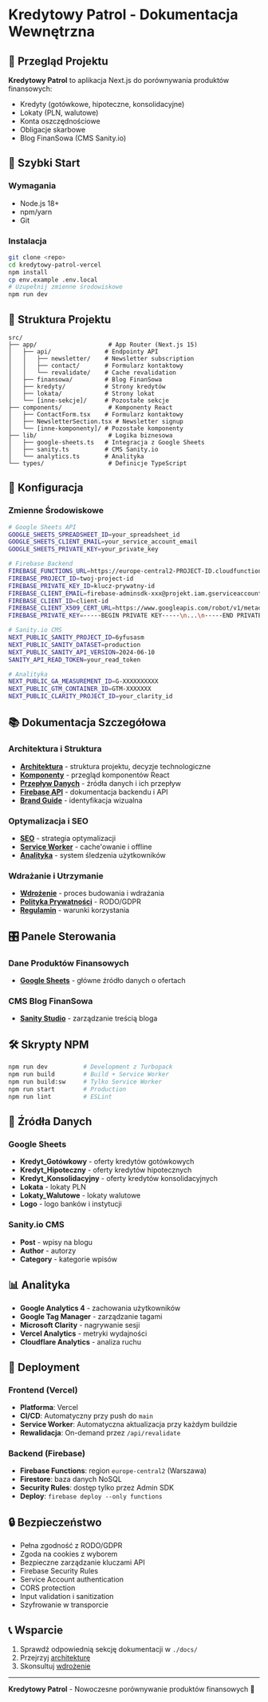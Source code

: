 # Kredytowy Patrol - Dokumentacja Wewnętrzna

## 🎯 **Przegląd Projektu**

**Kredytowy Patrol** to aplikacja Next.js do porównywania produktów finansowych:
- Kredyty (gotówkowe, hipoteczne, konsolidacyjne)
- Lokaty (PLN, walutowe)
- Konta oszczędnościowe
- Obligacje skarbowe
- Blog FinanSowa (CMS Sanity.io)

## 🚀 **Szybki Start**

### Wymagania
- Node.js 18+
- npm/yarn
- Git

### Instalacja
```bash
git clone <repo>
cd kredytowy-patrol-vercel
npm install
cp env.example .env.local
# Uzupełnij zmienne środowiskowe
npm run dev
```

## 📁 **Struktura Projektu**

```
src/
├── app/                    # App Router (Next.js 15)
│   ├── api/               # Endpointy API
│   │   ├── newsletter/    # Newsletter subscription
│   │   ├── contact/       # Formularz kontaktowy
│   │   └── revalidate/    # Cache revalidation
│   ├── finansowa/         # Blog FinanSowa
│   ├── kredyty/           # Strony kredytów
│   ├── lokata/            # Strony lokat
│   └── [inne-sekcje]/     # Pozostałe sekcje
├── components/             # Komponenty React
│   ├── ContactForm.tsx    # Formularz kontaktowy
│   ├── NewsletterSection.tsx # Newsletter signup
│   └── [inne-komponenty]/ # Pozostałe komponenty
├── lib/                    # Logika biznesowa
│   ├── google-sheets.ts   # Integracja z Google Sheets
│   ├── sanity.ts          # CMS Sanity.io
│   └── analytics.ts       # Analityka
└── types/                  # Definicje TypeScript
```

## 🔧 **Konfiguracja**

### Zmienne Środowiskowe
```bash
# Google Sheets API
GOOGLE_SHEETS_SPREADSHEET_ID=your_spreadsheet_id
GOOGLE_SHEETS_CLIENT_EMAIL=your_service_account_email
GOOGLE_SHEETS_PRIVATE_KEY=your_private_key

# Firebase Backend
FIREBASE_FUNCTIONS_URL=https://europe-central2-PROJECT-ID.cloudfunctions.net
FIREBASE_PROJECT_ID=twoj-project-id
FIREBASE_PRIVATE_KEY_ID=klucz-prywatny-id
FIREBASE_CLIENT_EMAIL=firebase-adminsdk-xxx@projekt.iam.gserviceaccount.com
FIREBASE_CLIENT_ID=client-id
FIREBASE_CLIENT_X509_CERT_URL=https://www.googleapis.com/robot/v1/metadata/x509/...
FIREBASE_PRIVATE_KEY=-----BEGIN PRIVATE KEY-----\n...\n-----END PRIVATE KEY-----\n

# Sanity.io CMS
NEXT_PUBLIC_SANITY_PROJECT_ID=6yfusasm
NEXT_PUBLIC_SANITY_DATASET=production
NEXT_PUBLIC_SANITY_API_VERSION=2024-06-10
SANITY_API_READ_TOKEN=your_read_token

# Analityka
NEXT_PUBLIC_GA_MEASUREMENT_ID=G-XXXXXXXXXX
NEXT_PUBLIC_GTM_CONTAINER_ID=GTM-XXXXXXX
NEXT_PUBLIC_CLARITY_PROJECT_ID=your_clarity_id
```

## 📚 **Dokumentacja Szczegółowa**

### Architektura i Struktura
- **[Architektura](docs/ARCHITECTURE.md)** - struktura projektu, decyzje technologiczne
- **[Komponenty](docs/COMPONENTS.md)** - przegląd komponentów React
- **[Przepływ Danych](docs/DATA_FLOW.md)** - źródła danych i ich przepływ
- **[Firebase API](docs/FIREBASE.md)** - dokumentacja backendu i API
- **[Brand Guide](docs/brandguide.md)** - identyfikacja wizualna

### Optymalizacja i SEO
- **[SEO](docs/SEO.md)** - strategia optymalizacji
- **[Service Worker](docs/SW.md)** - cache'owanie i offline
- **[Analityka](docs/ANALYTICS.md)** - system śledzenia użytkowników

### Wdrażanie i Utrzymanie
- **[Wdrożenie](docs/DEPLOYMENT.md)** - proces budowania i wdrażania
- **[Polityka Prywatności](docs/POLITYKA%20PRYWATNOŚCI.md)** - RODO/GDPR
- **[Regulamin](docs/REGULAMIN%20SERWISU.md)** - warunki korzystania

## 🎛️ **Panele Sterowania**

### Dane Produktów Finansowych
- **[Google Sheets](https://docs.google.com/spreadsheets/d/1YX6oAWYoAcqhv8iF4AGFL0VTvkGFApyocEF-L2P2-JU/edit?gid=263687724#gid=263687724)** - główne źródło danych o ofertach

### CMS Blog FinanSowa
- **[Sanity Studio](https://finansowa.sanity.studio/structure)** - zarządzanie treścią bloga

## 🛠️ **Skrypty NPM**

```bash
npm run dev          # Development z Turbopack
npm run build        # Build + Service Worker
npm run build:sw     # Tylko Service Worker
npm run start        # Production
npm run lint         # ESLint
```

## 🔄 **Źródła Danych**

### Google Sheets
- **Kredyt_Gotówkowy** - oferty kredytów gotówkowych
- **Kredyt_Hipoteczny** - oferty kredytów hipotecznych  
- **Kredyt_Konsolidacyjny** - oferty kredytów konsolidacyjnych
- **Lokata** - lokaty PLN
- **Lokaty_Walutowe** - lokaty walutowe
- **Logo** - logo banków i instytucji

### Sanity.io CMS
- **Post** - wpisy na blogu
- **Author** - autorzy
- **Category** - kategorie wpisów

## 📊 **Analityka**

- **Google Analytics 4** - zachowania użytkowników
- **Google Tag Manager** - zarządzanie tagami
- **Microsoft Clarity** - nagrywanie sesji
- **Vercel Analytics** - metryki wydajności
- **Cloudflare Analytics** - analiza ruchu

## 🚀 **Deployment**

### Frontend (Vercel)
- **Platforma**: Vercel
- **CI/CD**: Automatyczny przy push do `main`
- **Service Worker**: Automatyczna aktualizacja przy każdym buildzie
- **Rewalidacja**: On-demand przez `/api/revalidate`

### Backend (Firebase)
- **Firebase Functions**: region `europe-central2` (Warszawa)
- **Firestore**: baza danych NoSQL
- **Security Rules**: dostęp tylko przez Admin SDK
- **Deploy**: `firebase deploy --only functions`

## 🔒 **Bezpieczeństwo**

- Pełna zgodność z RODO/GDPR
- Zgoda na cookies z wyborem
- Bezpieczne zarządzanie kluczami API
- Firebase Security Rules
- Service Account authentication
- CORS protection
- Input validation i sanitization
- Szyfrowanie w transporcie

## 📞 **Wsparcie**

1. Sprawdź odpowiednią sekcję dokumentacji w `./docs/`
2. Przejrzyj [architekturę](docs/ARCHITECTURE.md)
3. Skonsultuj [wdrożenie](docs/DEPLOYMENT.md)

---

**Kredytowy Patrol** - Nowoczesne porównywanie produktów finansowych 🏦 